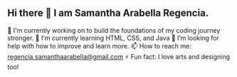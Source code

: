 ## Hi there 👋 I am Samantha Arabella Regencia.
🔭 I'm currently working on to build the foundations of my coding journey stronger. 
🌱 I'm currently learning HTML, CSS, and Java
🤔 I’m looking for help with how to improve and learn more.
📫 How to reach me: regencia.samanthaarabella@gmail.com
⚡ Fun fact: I love arts and designing too!

<!--
**samantha-arabella-r/samantha-arabella-r** is a ✨ _special_ ✨ repository because its `README.md` (this file) appears on your GitHub profile.

Here are some ideas to get you started:

- 🔭 I’m currently working on ...
- 🌱 I’m currently learning ...
- 👯 I’m looking to collaborate on ...
- 🤔 I’m looking for help with ...
- 💬 Ask me about ...
- 📫 How to reach me: ...
- 😄 Pronouns: ...
- ⚡ Fun fact: ...
-->
